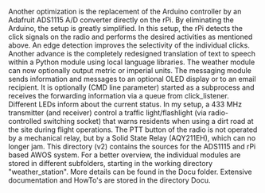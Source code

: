 Another optimization is the replacement of the Arduino controller by an Adafruit ADS1115 A/D converter directly on the rPi. By eliminating the Arduino, the setup is greatly simplified. 
In this setup, the rPi detects the click signals on the radio and performs the desired activities as mentioned above. 
An edge detection improves the selectivity of the individual clicks. Another advance is the completely redesigned translation of text to speech within a Python module using local language libraries. The weather module can now optionally output metric or imperial units.
The messaging module sends information and messages to an optional OLED display or to an email recipient. It is optionally (CMD line parameter) started as a subprocess and receives the forwarding information via a queue from click_listener. Different LEDs inform about the current status. 
In my setup, a 433 MHz transmitter (and receiver) control a traffic light/flashlight (via radio-controlled switching socket) that warns residents when using a dirt road at the site during flight operations.
The PTT button of the radio is not operated by a mechanical relay, but by a Solid State Relay (AQY211EH), which can no longer jam.
This directory (v2) contains the sources for the ADS1115 and rPi based AWOS system. For a better overview, the individual modules are stored in different subfolders, starting in the working directory "weather_station". More details can be found in the Docu folder.
Extensive documentation and HowTo's are stored in the directory Docu.